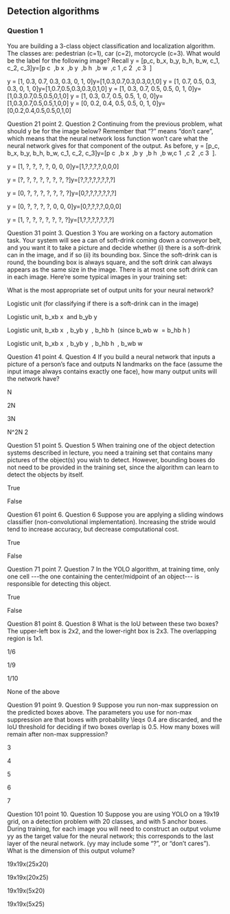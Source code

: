 ## Detection algorithms

### Question 1

You are building a 3-class object classification and localization algorithm. The classes are: pedestrian (c=1), car (c=2), motorcycle (c=3). What would be the label for the following image? Recall y = [p_c, b_x, b_y, b_h, b_w, c_1, c_2, c_3]y=[p 
c
​	 ,b 
x
​	 ,b 
y
​	 ,b 
h
​	 ,b 
w
​	 ,c 
1
​	 ,c 
2
​	 ,c 
3
​	 ]


y = [1, 0.3, 0.7, 0.3, 0.3, 0, 1, 0]y=[1,0.3,0.7,0.3,0.3,0,1,0]
y = [1, 0.7, 0.5, 0.3, 0.3, 0, 1, 0]y=[1,0.7,0.5,0.3,0.3,0,1,0]
y = [1, 0.3, 0.7, 0.5, 0.5, 0, 1, 0]y=[1,0.3,0.7,0.5,0.5,0,1,0]
y = [1, 0.3, 0.7, 0.5, 0.5, 1, 0, 0]y=[1,0.3,0.7,0.5,0.5,1,0,0]
y = [0, 0.2, 0.4, 0.5, 0.5, 0, 1, 0]y=[0,0.2,0.4,0.5,0.5,0,1,0]

Question 21
point
2. Question 2
Continuing from the previous problem, what should y be for the image below? Remember that “?” means “don’t care”, which means that the neural network loss function won’t care what the neural network gives for that component of the output. As before, y = [p_c, b_x, b_y, b_h, b_w, c_1, c_2, c_3]y=[p 
c
​	 ,b 
x
​	 ,b 
y
​	 ,b 
h
​	 ,b 
w
​	 ,c 
1
​	 ,c 
2
​	 ,c 
3
​	 ].



y = [1, ?, ?, ?, ?, 0, 0, 0]y=[1,?,?,?,?,0,0,0]


y = [?, ?, ?, ?, ?, ?, ?, ?]y=[?,?,?,?,?,?,?,?]


y = [0, ?, ?, ?, ?, ?, ?, ?]y=[0,?,?,?,?,?,?,?]


y = [0, ?, ?, ?, ?, 0, 0, 0]y=[0,?,?,?,?,0,0,0]


y = [1, ?, ?, ?, ?, ?, ?, ?]y=[1,?,?,?,?,?,?,?]

Question 31
point
3. Question 3
You are working on a factory automation task. Your system will see a can of soft-drink coming down a conveyor belt, and you want it to take a picture and decide whether (i) there is a soft-drink can in the image, and if so (ii) its bounding box. Since the soft-drink can is round, the bounding box is always square, and the soft drink can always appears as the same size in the image. There is at most one soft drink can in each image. Here’re some typical images in your training set:


What is the most appropriate set of output units for your neural network?


Logistic unit (for classifying if there is a soft-drink can in the image)


Logistic unit, b_xb 
x
​	  and b_yb 
y
​	 


Logistic unit, b_xb 
x
​	 , b_yb 
y
​	 , b_hb 
h
​	  (since b_wb 
w
​	  = b_hb 
h
​	 )


Logistic unit, b_xb 
x
​	 , b_yb 
y
​	 , b_hb 
h
​	 , b_wb 
w
​	 

Question 41
point
4. Question 4
If you build a neural network that inputs a picture of a person’s face and outputs N landmarks on the face (assume the input image always contains exactly one face), how many output units will the network have?


N


2N


3N


N^2N 
2
 

Question 51
point
5. Question 5
When training one of the object detection systems described in lecture, you need a training set that contains many pictures of the object(s) you wish to detect. However, bounding boxes do not need to be provided in the training set, since the algorithm can learn to detect the objects by itself.


True


False

Question 61
point
6. Question 6
Suppose you are applying a sliding windows classifier (non-convolutional implementation). Increasing the stride would tend to increase accuracy, but decrease computational cost.


True


False

Question 71
point
7. Question 7
In the YOLO algorithm, at training time, only one cell ---the one containing the center/midpoint of an object--- is responsible for detecting this object.


True


False

Question 81
point
8. Question 8
What is the IoU between these two boxes? The upper-left box is 2x2, and the lower-right box is 2x3. The overlapping region is 1x1.



1/6


1/9


1/10


None of the above

Question 91
point
9. Question 9
Suppose you run non-max suppression on the predicted boxes above. The parameters you use for non-max suppression are that boxes with probability \leq≤ 0.4 are discarded, and the IoU threshold for deciding if two boxes overlap is 0.5. How many boxes will remain after non-max suppression?



3


4


5


6


7

Question 101
point
10. Question 10
Suppose you are using YOLO on a 19x19 grid, on a detection problem with 20 classes, and with 5 anchor boxes. During training, for each image you will need to construct an output volume yy as the target value for the neural network; this corresponds to the last layer of the neural network. (yy may include some “?”, or “don’t cares”). What is the dimension of this output volume?


19x19x(25x20)


19x19x(20x25)


19x19x(5x20)


19x19x(5x25)
